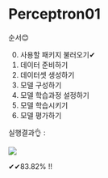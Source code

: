 # Perceptron01

순서😊

0. 사용할 패키지 불러오기✔
1. 데이터 준비하기
2. 데이터셋 생성하기
3. 모델 구성하기
4. 모델 학습과정 설정하기
5. 모델 학습시키기
6. 모델 평가하기

실행결과👌 :

<img src="https://user-images.githubusercontent.com/90026605/139610709-089b4145-6e08-4028-b465-fb68fb3e43cd.png">

✔✔83.82% !!
